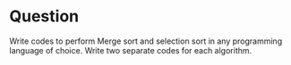 # Question

Write codes to perform Merge sort and selection sort in any programming language of choice. Write two separate codes for each algorithm.